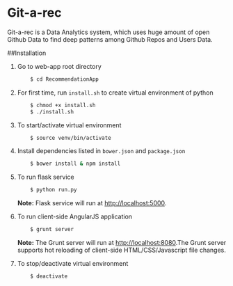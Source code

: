 Git-a-rec
========================

Git-a-rec is a Data Analytics system, which uses huge amount of open Github Data to find deep patterns among Github Repos and Users Data. 

##Installation
1. Go to web-app root directory
    ```bash
        $ cd RecommendationApp
    ```

2. For first time, run `install.sh` to create virtual environment of python
    ```bash
        $ chmod +x install.sh
        $ ./install.sh 
    ```

3. To start/activate virtual environment
    ```bash
        $ source venv/bin/activate
    ```

4. Install dependencies listed in `bower.json` and `package.json`
    ```bash
        $ bower install & npm install
    ```

5. To run flask service
    ```bash
        $ python run.py
    ```
    **Note:** Flask service will run at [http://localhost:5000](http://localhost:5000).

6. To run client-side AngularJS application
    ```bash
        $ grunt server
    ```
    **Note:** The Grunt server will run at [http://localhost:8080](http://localhost:8080).The Grunt server supports hot reloading of client-side HTML/CSS/Javascript file changes.

7. To stop/deactivate virtual environment
    ```bash
        $ deactivate
    ```
